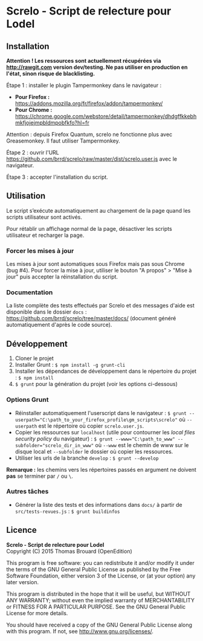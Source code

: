 Screlo - Script de relecture pour Lodel
======

## Installation

**Attention ! Les ressources sont actuellement récupérées via http://rawgit.com version dev/testing. Ne pas utiliser en production en l'état, sinon risque de blacklisting.**

Étape 1 : installer le plugin Tampermonkey dans le navigateur :

- **Pour Firefox :** https://addons.mozilla.org/fr/firefox/addon/tampermonkey/
- **Pour Chrome :** https://chrome.google.com/webstore/detail/tampermonkey/dhdgffkkebhmkfjojejmpbldmpobfkfo?hl=fr

Attention : depuis Firefox Quantum, screlo ne fonctionne plus avec Greasemonkey. Il faut utiliser Tampermonkey.

Étape 2 : ouvrir l'URL https://github.com/brrd/screlo/raw/master/dist/screlo.user.js avec le navigateur.

Étape 3 : accepter l'installation du script.

## Utilisation

Le script s’exécute automatiquement au chargement de la page quand les scripts utilisateur sont activés.

Pour rétablir un affichage normal de la page, désactiver les scripts utilisateur et recharger la page.

### Forcer les mises à jour

Les mises à jour sont automatiques sous Firefox mais pas sous Chrome (bug #4). Pour forcer la mise à jour, utiliser le bouton "A propos" > "Mise à jour" puis accepter la réinstallation du script.

### Documentation

La liste complète des tests effectués par Screlo et des messages d'aide est disponible dans le dossier `docs` : https://github.com/brrd/screlo/tree/master/docs/ (document généré automatiquement d'après le code source).

## Développement

1. Cloner le projet
2. Installer Grunt : `$ npm install -g grunt-cli`
3. Installer les dépendances de développement dans le répertoire du projet : `$ npm install`
4. `$ grunt` pour la génération du projet (voir les options ci-dessous)

### Options Grunt

* Réinstaller automatiquement l'userscript dans le navigateur : `$ grunt --userpath="C:\path_to_your_firefox_profile\gm_scripts\screlo"` où `--userpath` est le répertoire où copier `screlo.user.js`.
* Copier les ressources sur `localhost` (utile pour contourner les *local files security policy* du navigateur) : `$ grunt --www="C:\path_to_www" --subfolder="screlo_dir_in_www"` où `--www` est le chemin de www sur le disque local et `--subfolder` le dossier où copier les ressources.
* Utiliser les urls de la branche `develop` : `$ grunt --develop`

**Remarque :** les chemins vers les répertoires passés en argument ne doivent **pas** se terminer par `/` ou `\`.

### Autres tâches

* Générer la liste des tests et des informations dans `docs/` à partir de `src/tests-revues.js` : `$ grunt buildinfos`

## Licence

**Screlo - Script de relecture pour Lodel**  
Copyright (C) 2015 Thomas Brouard (OpenEdition)

This program is free software: you can redistribute it and/or modify
it under the terms of the GNU General Public License as published by
the Free Software Foundation, either version 3 of the License, or
(at your option) any later version.

This program is distributed in the hope that it will be useful,
but WITHOUT ANY WARRANTY; without even the implied warranty of
MERCHANTABILITY or FITNESS FOR A PARTICULAR PURPOSE.  See the
GNU General Public License for more details.

You should have received a copy of the GNU General Public License
along with this program.  If not, see <http://www.gnu.org/licenses/>.
